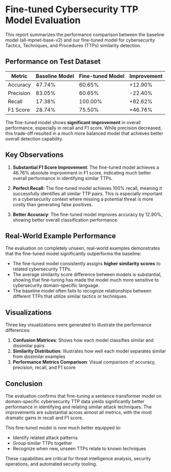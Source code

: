 # Fine-tuned Cybersecurity TTP Model Evaluation

This report summarizes the performance comparison between the baseline model (all-mpnet-base-v2) and our fine-tuned model for cybersecurity Tactics, Techniques, and Procedures (TTPs) similarity detection.

## Performance on Test Dataset

| Metric | Baseline Model | Fine-tuned Model | Improvement |
|--------|---------------|-----------------|-------------|
| Accuracy | 47.74% | 60.65% | +12.90% |
| Precision | 83.05% | 60.65% | -22.40% |
| Recall | 17.38% | 100.00% | +82.62% |
| F1 Score | 28.74% | 75.50% | +46.76% |

The fine-tuned model shows **significant improvement** in overall performance, especially in recall and F1 score. While precision decreased, this trade-off resulted in a much more balanced model that achieves better overall detection capability.

## Key Observations

1. **Substantial F1 Score Improvement**: The fine-tuned model achieves a 46.76% absolute improvement in F1 score, indicating much better overall performance in identifying similar TTPs.

2. **Perfect Recall**: The fine-tuned model achieves 100% recall, meaning it successfully identifies all similar TTP pairs. This is especially important in a cybersecurity context where missing a potential threat is more costly than generating false positives.

3. **Better Accuracy**: The fine-tuned model improves accuracy by 12.90%, showing better overall classification performance.

## Real-World Example Performance

The evaluation on completely unseen, real-world examples demonstrates that the fine-tuned model significantly outperforms the baseline:

- The fine-tuned model consistently assigns **higher similarity scores** to related cybersecurity TTPs.
- The average similarity score difference between models is substantial, showing that fine-tuning has made the model much more sensitive to cybersecurity domain-specific language.
- The baseline model often fails to recognize relationships between different TTPs that utilize similar tactics or techniques.

## Visualizations

Three key visualizations were generated to illustrate the performance differences:

1. **Confusion Matrices**: Shows how each model classifies similar and dissimilar pairs
2. **Similarity Distribution**: Illustrates how well each model separates similar from dissimilar examples
3. **Performance Metrics Comparison**: Visual comparison of accuracy, precision, recall, and F1 score

## Conclusion

The evaluation confirms that fine-tuning a sentence transformer model on domain-specific cybersecurity TTP data yields significantly better performance in identifying and relating similar attack techniques. The improvements are substantial across almost all metrics, with the most dramatic gains in recall and F1 score.

This fine-tuned model is now much better equipped to:
- Identify related attack patterns
- Group similar TTPs together
- Recognize when new, unseen TTPs relate to known techniques

These capabilities are critical for threat intelligence analysis, security operations, and automated security tooling. 